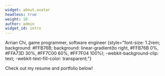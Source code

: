 ```yaml
---
widget: about.avatar
headless: true
weight: 10
author: admin
widget_id: intro
---
```

Arrian Chi, game programmer, software engineer
{style="font-size: 1.2rem; background: #FFB76B; background: linear-gradient(to right, #FFB76B 0%, #FFA73D 30%, #FF7C00 60%, #FF7F04 100%); -webkit-background-clip: text; -webkit-text-fill-color: transparent;"}

Check out my [](/about/)resume and portfolio below!